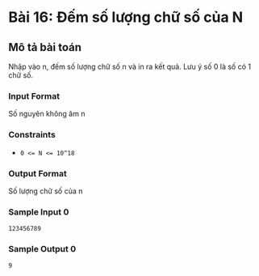 # Bài 16: Đếm số lượng chữ số của N

## Mô tả bài toán
Nhập vào n, đếm số lượng chữ số n và in ra kết quả. Lưu ý số 0 là số có 1 chữ số.

### Input Format
Số nguyên không âm n

### Constraints
- `0 <= N <= 10^18`

### Output Format
Số lượng chữ số của n

### Sample Input 0
```
123456789
```
### Sample Output 0
```
9
```